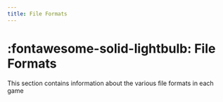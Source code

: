 ```yaml
---
title: File Formats
---
```


# :fontawesome-solid-lightbulb: File Formats

This section contains information about the various file formats in each game
